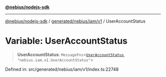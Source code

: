 [**@nebius/nodejs-sdk**](../../../../../README.md)

***

[@nebius/nodejs-sdk](../../../../../README.md) / [generated/nebius/iam/v1](../README.md) / UserAccountStatus

# Variable: UserAccountStatus

> **UserAccountStatus**: `MessageFns`\<[`UserAccountStatus`](../interfaces/UserAccountStatus.md), `"nebius.iam.v1.UserAccountStatus"`\>

Defined in: src/generated/nebius/iam/v1/index.ts:22748
